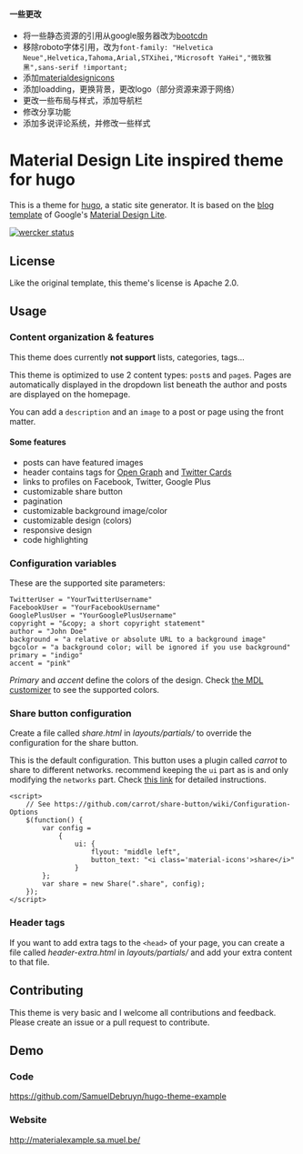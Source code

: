 #### 一些更改

* 将一些静态资源的引用从google服务器改为[bootcdn](http://www.bootcdn.cn/)
* 移除roboto字体引用，改为``font-family: "Helvetica Neue",Helvetica,Tahoma,Arial,STXihei,"Microsoft YaHei","微软雅黑",sans-serif !important;``
* 添加[materialdesignicons](https://github.com/Templarian/MaterialDesign)
* 添加loadding，更换背景，更改logo（部分资源来源于网络）
* 更改一些布局与样式，添加导航栏
* 修改分享功能
* 添加多说评论系统，并修改一些样式

# Material Design Lite inspired theme for hugo

This is a theme for [hugo](http://gohugo.io), a static site generator. It is based on the [blog template](http://www.getmdl.io/templates/) of Google's [Material Design Lite](http://www.getmdl.io).

[![wercker status](https://app.wercker.com/status/242df4252d594182e3ccc5b3dac3205e/m/master "wercker status")](https://app.wercker.com/project/bykey/242df4252d594182e3ccc5b3dac3205e)

## License

Like the original template, this theme's license is Apache 2.0.

## Usage

### Content organization & features

This theme does currently **not support** lists, categories, tags...

This theme is optimized to use 2 content types: `post`s and `page`s. Pages are automatically displayed in the dropdown list beneath the author and posts are displayed on the homepage.

You can add a `description` and an `image` to a post or page using the front matter.

#### Some features

* posts can have featured images
* header contains tags for [Open Graph](http://ogp.me/) and [Twitter Cards](https://dev.twitter.com/cards/overview)
* links to profiles on Facebook, Twitter, Google Plus
* customizable share button
* pagination
* customizable background image/color
* customizable design (colors)
* responsive design
* code highlighting

### Configuration variables

These are the supported site parameters:

	TwitterUser = "YourTwitterUsername"
	FacebookUser = "YourFacebookUsername"
	GooglePlusUser = "YourGooglePlusUsername"
	copyright = "&copy; a short copyright statement"
	author = "John Doe"
	background = "a relative or absolute URL to a background image"
	bgcolor = "a background color; will be ignored if you use background"
	primary = "indigo"
	accent = "pink"

*Primary* and *accent* define the colors of the design. Check [the MDL customizer](http://www.getmdl.io/customize/index.html) to see the supported colors.

### Share button configuration

Create a file called *share.html* in *layouts/partials/* to override the configuration for the share button.

This is the default configuration. This button uses a plugin called *carrot* to share to different networks.  recommend keeping the `ui` part as is and only modifying the `networks` part. Check [this link](https://github.com/carrot/share-button/wiki/Configuration-Options) for detailed instructions.

	<script>
		// See https://github.com/carrot/share-button/wiki/Configuration-Options
		$(function() {
			var config =
				{
					ui: {
						flyout: "middle left",
						button_text: "<i class='material-icons'>share</i>"
					}
			};
			var share = new Share(".share", config);
		});
	</script>

### Header tags

If you want to add extra tags to the `<head>` of your page, you can create a file called *header-extra.html* in *layouts/partials/* and add your extra content to that file.

## Contributing

This theme is very basic and I welcome all contributions and feedback. Please create an issue or a pull request to contribute.

## Demo

### Code

https://github.com/SamuelDebruyn/hugo-theme-example

### Website

http://materialexample.sa.muel.be/
